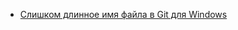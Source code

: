 - [Слишком длинное имя файла в Git для Windows](https://stackoverflow.com/questions/22575662/filename-too-long-in-git-for-windows)

